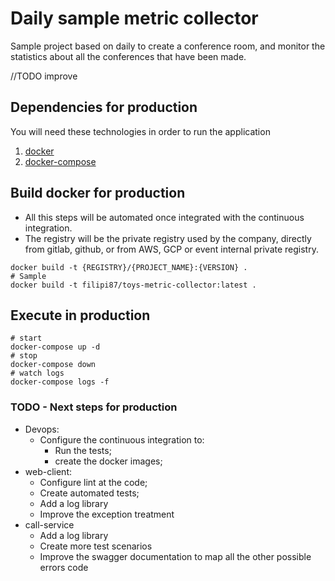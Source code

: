 # Daily sample metric collector

Sample project based on daily to create a conference room, and monitor the statistics about all the conferences that have been made.

//TODO improve

## Dependencies for production
You will need these technologies in order to run the application
1. [docker](https://www.docker.com/)
2. [docker-compose](https://docs.docker.com/compose/)

## Build docker for production
- All this steps will be automated once integrated with the continuous integration.
- The registry will be the private registry used by the company, directly from gitlab, github, or from AWS, GCP or event internal private registry.
```
docker build -t {REGISTRY}/{PROJECT_NAME}:{VERSION} .
# Sample
docker build -t filipi87/toys-metric-collector:latest .
```

## Execute in production
```
# start
docker-compose up -d
# stop
docker-compose down
# watch logs
docker-compose logs -f
```

### TODO - Next steps for production
- Devops:
  - Configure the continuous integration to:
    - Run the tests;
    - create the docker images;
- web-client:
  - Configure lint at the code;
  - Create automated tests;
  - Add a log library
  - Improve the exception treatment
- call-service
  - Add a log library
  - Create more test scenarios
  - Improve the swagger documentation to map all the other possible errors code